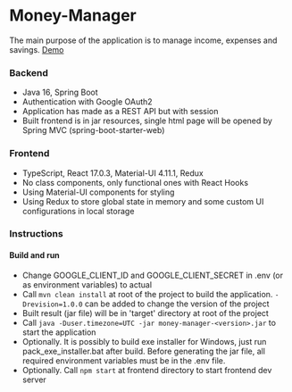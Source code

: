 # Money-Manager
The main purpose of the application is to manage income, expenses and savings. 
[Demo](https://gasymovrv-money-manager.herokuapp.com/)

### Backend
+ Java 16, Spring Boot
+ Authentication with Google OAuth2
+ Application has made as a REST API but with session
+ Built frontend is in jar resources, single html page will be opened by Spring MVC (spring-boot-starter-web)

### Frontend
+ TypeScript, React 17.0.3, Material-UI 4.11.1, Redux
+ No class components, only functional ones with React Hooks
+ Using Material-UI components for styling
+ Using Redux to store global state in memory and some custom UI configurations in local storage

### Instructions
#### Build and run
+ Change GOOGLE_CLIENT_ID and GOOGLE_CLIENT_SECRET in .env (or as environment variables) to actual
+ Call `mvn clean install` at root of the project to build the application. `-Drevision=1.0.0` can be added to change the version of the project
+ Built result (jar file) will be in 'target' directory at root of the project
+ Call `java -Duser.timezone=UTC -jar money-manager-<version>.jar` to start the application
+ Optionally. It is possibly to build exe installer for Windows, just run pack_exe_installer.bat after build. Before generating the jar file, all required environment variables must be in the .env file.
+ Optionally. Call `npm start` at frontend directory to start frontend dev server